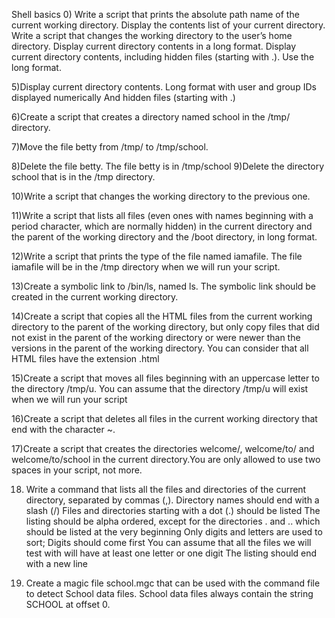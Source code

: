 Shell basics 
0) Write a script that prints the absolute path name of the current working directory. Display the contents list of your current directory. Write a script that changes the working directory to the user’s home directory. Display current directory contents in a long format. Display current directory contents, including hidden files (starting with .). Use the long format. 

5)Display current directory contents. Long format with user and group IDs displayed numerically And hidden files (starting with .) 

6)Create a script that creates a directory named school in the /tmp/ directory. 

7)Move the file betty from /tmp/ to /tmp/school. 

8)Delete the file betty. The file betty is in /tmp/school 9)Delete the directory school that is in the /tmp directory.

10)Write a script that changes the working directory to the previous one. 

11)Write a script that lists all files (even ones with names beginning with a period character, which are normally hidden) in the current directory and the parent of the working directory and the /boot directory, in long format. 

12)Write a script that prints the type of the file named iamafile. The file iamafile will be in the /tmp directory when we will run your script. 

13)Create a symbolic link to /bin/ls, named ls. The symbolic link should be created in the current working directory. 

14)Create a script that copies all the HTML files from the current working directory to the parent of the working directory, but only copy files that did not exist in the parent of the working directory or were newer than the versions in the parent of the working directory. You can consider that all HTML files have the extension .html 

15)Create a script that moves all files beginning with an uppercase letter to the directory /tmp/u. You can assume that the directory /tmp/u will exist when we will run your script 

16)Create a script that deletes all files in the current working directory that end with the character ~. 

17)Create a script that creates the directories welcome/, welcome/to/ and welcome/to/school in the current directory.You are only allowed to use two spaces in your script, not more.

18) Write a command that lists all the files and directories of the current directory, separated by commas (,). Directory names should end with a slash (/) Files and directories starting with a dot (.) should be listed The listing should be alpha ordered, except for the directories . and .. which should be listed at the very beginning Only digits and letters are used to sort; Digits should come first You can assume that all the files we will test with will have at least one letter or one digit The listing should end with a new line 

19) Create a magic file school.mgc that can be used with the command file to detect School data files. School data files always contain the string SCHOOL at offset 0.
